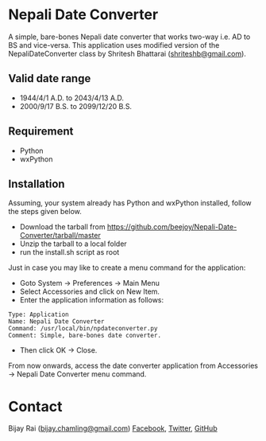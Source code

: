 # Nepali Date Converter

A simple, bare-bones Nepali date converter that works two-way i.e. AD to BS and vice-versa. This application uses modified version of the NepaliDateConverter class by Shritesh Bhattarai (shriteshb@gmail.com).


## Valid date range

* 1944/4/1 A.D. to 2043/4/13 A.D.
* 2000/9/17 B.S. to 2099/12/20 B.S.


## Requirement

* Python
* wxPython


## Installation

Assuming, your system already has Python and wxPython installed, follow the steps given below.

* Download the tarball from https://github.com/beejoy/Nepali-Date-Converter/tarball/master
* Unzip the tarball to a local folder
* run the install.sh script as root

Just in case you may like to create a menu command for the application:

* Goto System -> Preferences -> Main Menu
* Select Accessories and click on New Item.
* Enter the application information as follows:

```
Type: Application
Name: Nepali Date Converter
Command: /usr/local/bin/npdateconverter.py
Comment: Simple, bare-bones date converter.
```

* Then click OK -> Close.

From now onwards, access the date converter application from Accessories -> Nepali Date Converter menu command.


# Contact

Bijay Rai (bijay.chamling@gmail.com)
[Facebook](http://facebook.com/b33j0y), [Twitter](http://twitter.com/BijayRai75), [GitHub](http://github.com/beejoy)
